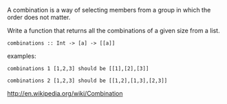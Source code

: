 A combination is a way of selecting members from a group in which the order does not matter.

Write a function that returns all the combinations of a given size from a list.
```
combinations :: Int -> [a] -> [[a]]
```
examples:

```
combinations 1 [1,2,3] should be [[1],[2],[3]]

combinations 2 [1,2,3] should be [[1,2],[1,3],[2,3]]
```
http://en.wikipedia.org/wiki/Combination
